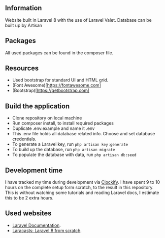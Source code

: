## Information

Website built in Laravel 8 with the use of Laravel Valet.
Database can be built up by Artisan

## Packages

All used packages can be found in the composer file.

## Resources

- Used bootstrap for standard UI and HTML grid.
- (Font Awesome)[https://fontawesome.com]
- (Bootstrap)[https://getbootstrap.com]

## Build the application

- Clone repository on local machine
- Run composer install, to install required packages
- Duplicate .env.example and name it .env
- This .env file holds all database related info. Choose and set database credentials.
- To generate a Laravel key, run `php artisan key:generate`
- To build up the database, run `php artisan migrate`
- To populate the database with data, run `php artisan db:seed`

## Development time

I have tracked my time during development via [Clockify](https://clockify.me/). I have spent 9 to 10 hours on the complete setup form scratch, to the result in this repository. This is without watching some tutorials and reading Laravel docs, I estimate this to be 2 extra hours.

## Used websites

- [Laravel Documentation](https://laravel.com/docs).
- [Laracasts: Laravel 8 from scratch](https://laracasts.com/series/laravel-8-from-scratch/).
